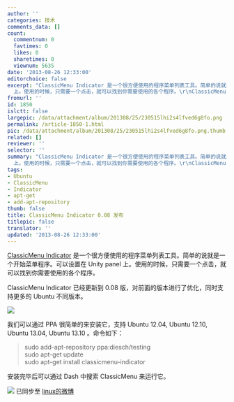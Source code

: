 ```yaml
---
author: ''
categories: 技术
comments_data: []
count:
  commentnum: 0
  favtimes: 0
  likes: 0
  sharetimes: 0
  viewnum: 5635
date: '2013-08-26 12:33:00'
editorchoice: false
excerpt: "ClassicMenu Indicator 是一个很方便使用的程序菜单列表工具。简单的说就是一个开始菜单程序。可以设置在 Unity panel
  上。使用的时候，只需要一个点击，就可以找到你需要使用的各个程序。\r\nClassicMenu Indicator 已 ..."
fromurl: ''
id: 1850
islctt: false
largepic: /data/attachment/album/201308/25/230515lhi2s4lfved6g8fo.png
permalink: /article-1850-1.html
pic: /data/attachment/album/201308/25/230515lhi2s4lfved6g8fo.png.thumb.jpg
related: []
reviewer: ''
selector: ''
summary: "ClassicMenu Indicator 是一个很方便使用的程序菜单列表工具。简单的说就是一个开始菜单程序。可以设置在 Unity panel
  上。使用的时候，只需要一个点击，就可以找到你需要使用的各个程序。\r\nClassicMenu Indicator 已 ..."
tags:
- Ubuntu
- ClassicMenu
- Indicator
- apt-get
- add-apt-repository
thumb: false
title: ClassicMenu Indicator 0.08 发布
titlepic: false
translator: ''
updated: '2013-08-26 12:33:00'
---
```


[ClassicMenu Indicator](https://launchpad.net/classicmenu-indicator) 是一个很方便使用的程序菜单列表工具。简单的说就是一个开始菜单程序。可以设置在 Unity panel 上。使用的时候，只需要一个点击，就可以找到你需要使用的各个程序。


ClassicMenu Indicator 已经更新到 0.08 版，对前面的版本进行了优化，同时支持更多的 Ubuntu 不同版本。


![](/data/attachment/album/201308/25/230515lhi2s4lfved6g8fo.png)


我们可以通过 PPA 很简单的来安装它，支持 Ubuntu 12.04, Ubuntu 12.10, Ubuntu 13.04, Ubuntu 13.10 。命令如下：



> 
> sudo add-apt-repository ppa:diesch/testing  
> sudo apt-get update  
> sudo apt-get install classicmenu-indicator
> 
> 
> 


安装完毕后可以通过 Dash 中搜索 ClassicMenu 来运行它。


![](https://img.linux.net.cn/xwb/images/bgimg/icon_logo.png) 已同步至 [linux的微博](http://weibo.com/1772191555)